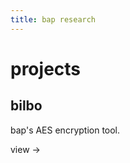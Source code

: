 ```yaml
---
title: bap research
---
```


# projects

<section id="featured">
<div class="container">
<div>
<h1>bilbo</h1>
<p>bap's AES encryption tool.</p>
<a>view -></a>
</div>

<!--<div>
<h1>introduction to smali</h1>
<p>a book introducing you to android smali assembler/disassembler.</p>
<a>view -></a>
</div>-->
</div>
</section>

